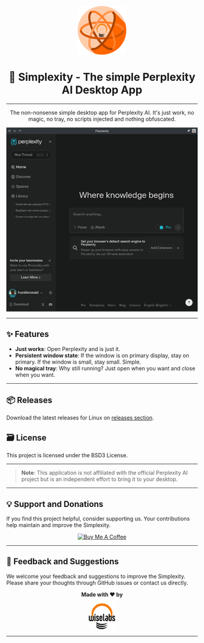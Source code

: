 
<p align="center">
  <img src="./img/icon.svg" width="128" alt="Simplexity Logo" width=600px>
</p>

<h1 align="center">🚀 Simplexity - The simple Perplexity AI Desktop App</h1>

---

<p align="center">
  The non-nonsense simple desktop app for Perplexity AI. It's just work, no magic, no tray, no scripts injected and nothing obfuscated.
</p>

<p align="center">
  <img src="./img/screenshot.png" alt="App Screenshot">
</p>

---

## ✨ Features

- **Just works**: Open Perplexity and is just it.
- **Persistent window state**: If the window is on primary display, stay on primary. If the window is small, stay small. Simple.
- **No magical tray**: Why still running? Just open when you want and close when you want.

---

## 📦 Releases

Download the latest releases for Linux on [releases section](https://github.com/Wiselabs/simplexity/releases).

## 🗃️ License

This project is licensed under the BSD3 License.

---
> **Note**: This application is not affiliated with the official Perplexity AI project but is an independent effort to bring it to your desktop.

---

## 💡 Support and Donations

If you find this project helpful, consider supporting us. Your contributions help maintain and improve the Simplexity.

<p align="center">
  <a href="https://www.buymeacoffee.com/franklin8" target="_blank"><img src="https://cdn.buymeacoffee.com/buttons/v2/default-yellow.png" alt="Buy Me A Coffee" style="height: 60px !important;width: 217px !important;" ></a>
</p>

---

## 🙌 Feedback and Suggestions

We welcome your feedback and suggestions to improve the Simplexity. Please share your thoughts through GitHub issues or contact us directly.

<div align="center">
  <p><b>Made with ❤️ by</b></p>
  <a href="https://www.wiselabs.com.br/">
    <img src="./img/logo_wiselabs.svg" alt="Made with love by Wiselabs" width="70px">
  </a>
</div>

---